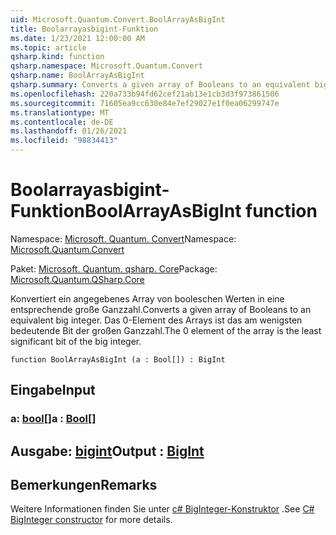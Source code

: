 ```yaml
---
uid: Microsoft.Quantum.Convert.BoolArrayAsBigInt
title: Boolarrayasbigint-Funktion
ms.date: 1/23/2021 12:00:00 AM
ms.topic: article
qsharp.kind: function
qsharp.namespace: Microsoft.Quantum.Convert
qsharp.name: BoolArrayAsBigInt
qsharp.summary: Converts a given array of Booleans to an equivalent big integer. The 0 element of the array is the least significant bit of the big integer.
ms.openlocfilehash: 220a733b94fd62cef21ab13e1cb3d3f973861506
ms.sourcegitcommit: 71605ea9cc630e84e7ef29027e1f0ea06299747e
ms.translationtype: MT
ms.contentlocale: de-DE
ms.lasthandoff: 01/26/2021
ms.locfileid: "98834413"
---
```

# <a name="boolarrayasbigint-function"></a><span data-ttu-id="2ef31-102">Boolarrayasbigint-Funktion</span><span class="sxs-lookup"><span data-stu-id="2ef31-102">BoolArrayAsBigInt function</span></span>

<span data-ttu-id="2ef31-103">Namespace: [Microsoft. Quantum. Convert](xref:Microsoft.Quantum.Convert)</span><span class="sxs-lookup"><span data-stu-id="2ef31-103">Namespace: [Microsoft.Quantum.Convert](xref:Microsoft.Quantum.Convert)</span></span>

<span data-ttu-id="2ef31-104">Paket: [Microsoft. Quantum. qsharp. Core](https://nuget.org/packages/Microsoft.Quantum.QSharp.Core)</span><span class="sxs-lookup"><span data-stu-id="2ef31-104">Package: [Microsoft.Quantum.QSharp.Core](https://nuget.org/packages/Microsoft.Quantum.QSharp.Core)</span></span>


<span data-ttu-id="2ef31-105">Konvertiert ein angegebenes Array von booleschen Werten in eine entsprechende große Ganzzahl.</span><span class="sxs-lookup"><span data-stu-id="2ef31-105">Converts a given array of Booleans to an equivalent big integer.</span></span>
<span data-ttu-id="2ef31-106">Das 0-Element des Arrays ist das am wenigsten bedeutende Bit der großen Ganzzahl.</span><span class="sxs-lookup"><span data-stu-id="2ef31-106">The 0 element of the array is the least significant bit of the big integer.</span></span>

```qsharp
function BoolArrayAsBigInt (a : Bool[]) : BigInt
```


## <a name="input"></a><span data-ttu-id="2ef31-107">Eingabe</span><span class="sxs-lookup"><span data-stu-id="2ef31-107">Input</span></span>

### <a name="a--bool"></a><span data-ttu-id="2ef31-108">a: [bool](xref:microsoft.quantum.lang-ref.bool)[]</span><span class="sxs-lookup"><span data-stu-id="2ef31-108">a : [Bool](xref:microsoft.quantum.lang-ref.bool)[]</span></span>





## <a name="output--bigint"></a><span data-ttu-id="2ef31-109">Ausgabe: [bigint](xref:microsoft.quantum.lang-ref.bigint)</span><span class="sxs-lookup"><span data-stu-id="2ef31-109">Output : [BigInt](xref:microsoft.quantum.lang-ref.bigint)</span></span>



## <a name="remarks"></a><span data-ttu-id="2ef31-110">Bemerkungen</span><span class="sxs-lookup"><span data-stu-id="2ef31-110">Remarks</span></span>

<span data-ttu-id="2ef31-111">Weitere Informationen finden Sie unter [c# BigInteger-Konstruktor](https://docs.microsoft.com/dotnet/api/system.numerics.biginteger.-ctor?view=netframework-4.7.2#System_Numerics_BigInteger__ctor_System_Int64_) .</span><span class="sxs-lookup"><span data-stu-id="2ef31-111">See [C# BigInteger constructor](https://docs.microsoft.com/dotnet/api/system.numerics.biginteger.-ctor?view=netframework-4.7.2#System_Numerics_BigInteger__ctor_System_Int64_) for more details.</span></span>